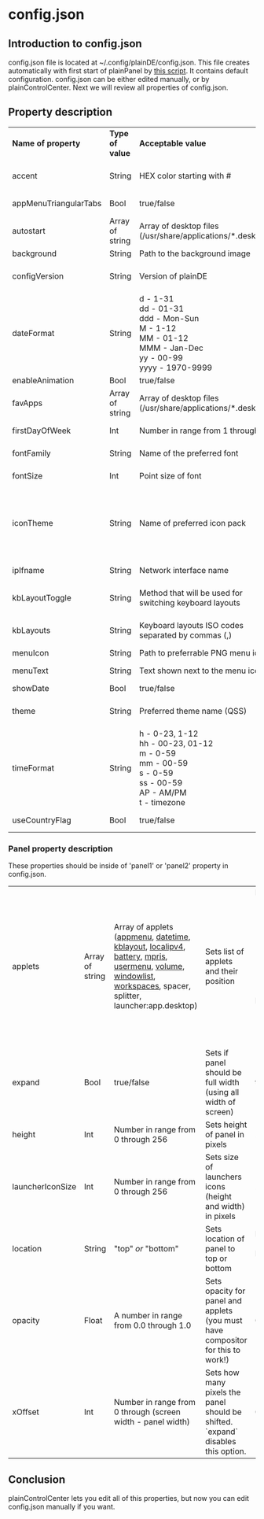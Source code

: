 # config.json

## Introduction to config.json
config.json file is located at ~/.config/plainDE/config.json. This file creates automatically with first start of plainPanel by <a href="https://github.com/plainDE/plainBase/blob/main/usr/share/plainDE/tools/genconfig.py">this script</a>. It contains default configuration. config.json can be either edited manually, or by plainControlCenter. Next we will review all properties of config.json.

## Property description
<table>
  <tr>
    <td><b>Name of property</b></td>
    <td><b>Type of value</b></td>
    <td><b>Acceptable value</b></td>
    <td><b>Description</b></td>
    <td><b>Default value</b></td>
  </tr>
  
  <tr>
    <td>accent</td>
    <td>String</td>
    <td>HEX color starting with #</td>
    <td>Sets accent color. This is the color of QListWidget selected items, QPushButtons, etc</td>
    <td>"#376594"</td>
  </tr>
  
  <tr>
    <td>appMenuTriangularTabs</td>
    <td>Bool</td>
    <td>true/false</td>
    <td>Sets if App Menu tabs should have triangular form. Turn this off only on light theme!</td>
    <td>true</td>
  </tr>

  <tr>
    <td>autostart</td>
    <td>Array of string</td>
    <td>Array of desktop files (/usr/share/applications/*.desktop)</td>
    <td>Sets list of apps that should start with plainPanel automatically</td>
    <td><i>Empty</i></td>
  </tr>
  
  <tr>
    <td>background</td>
    <td>String</td>
    <td>Path to the background image</td>
    <td>Currently unused property</td>
    <td><i>Empty</i></td>
  </tr>
  
  <tr>
    <td>configVersion</td>
    <td>String</td>
    <td>Version of plainDE</td>
    <td>Sets version to make possible updating config automatically if needed in newer versions. Should not be changed by user.</td>
    <td><i>Installed version of plainDE</i></td>
  </tr>
  
  <tr>
    <td>dateFormat</td>
    <td>String</td>
    <td>d - 1-31 <br> dd - 01-31 <br> ddd - Mon-Sun <br> M - 1-12 <br> MM - 01-12 <br> MMM - Jan-Dec <br> yy - 00-99 <br> yyyy - 1970-9999</td>
    <td>Sets format of the date in datetime applet (if date is not hidden)</td>
    <td>"MMM d"</td>
  </tr>
  
  <tr>
    <td>enableAnimation</td>
    <td>Bool</td>
    <td>true/false</td>
    <td>Sets if panel slide animation is required</td>
    <td>true</td>
  </tr>
  
  <tr>
    <td>favApps</td>
    <td>Array of string</td>
    <td>Array of desktop files (/usr/share/applications/*.desktop)</td>
    <td>Sets list of apps showed in 'Favorites' tab of App Menu applet</td>
    <td><i>Empty array</i></td>
  </tr>
  
  <tr>
    <td>firstDayOfWeek</td>
    <td>Int</td>
    <td>Number in range from 1 through 7</td>
    <td>Sets first day of week in Calendar applet. <a href="https://code.woboq.org/qt5/qtbase/src/corelib/global/qnamespace.h.html#Qt::DayOfWeek">See Qt::DayOfWeek.</a></td>
    <td>1</td>
  </tr>
  
  <tr>
    <td>fontFamily</td>
    <td>String</td>
    <td>Name of the preferred font</td>
    <td>Sets font family in plainPanel, plainControlCenter, plainAbout</td>
    <td>"Open Sans"</td>
  </tr>
  
  <tr>
    <td>fontSize</td>
    <td>Int</td>
    <td>Point size of font</td>
    <td>Sets font size in plainPanel, plainControlCenter, plainAbout</td>
    <td>10</td>
  </tr>
  
  <tr>
    <td>iconTheme</td>
    <td>String</td>
    <td>Name of preferred icon pack</td>
    <td>Sets icons in plainPanel, plainControlCenter. Currently Mint-Y theme is recommended. We use some icons that present only there. Previously we used Adwaita as default, but with GNOME 42 update Adwaita completely stopped following freedesktop.org specifications.</td>
    <td><i>Empty. This property needs to be set after plainDE installation.</i></td>
  </tr>
  
  <tr>
    <td>ipIfname</td>
    <td>String</td>
    <td>Network interface name</td>
    <td>Sets network interface for using with Local IPv4 applet</td>
    <td><i>Empty</i></td>
  </tr>
  
  <tr>
    <td>kbLayoutToggle</td>
    <td>String</td>
    <td>Method that will be used for switching keyboard layouts</td>
    <td>Sets keyboard layout toggle method for setxkbmap. See all methods in <a href="https://github.com/plainDE/plainBase/blob/main/usr/share/plainDE/layoutSwitchMethods.json">/usr/share/plainDE/layoutSwitchMethods.json</a></td>
    <td>grp:win_space_toggle</td>
  </tr>
  
  <tr>
    <td>kbLayouts</td>
    <td>String</td>
    <td>Keyboard layouts ISO codes separated by commas (,)</td>
    <td>Sets keyboard layouts list for setxkbmap. See all keyboard layouts in <a href="https://github.com/plainDE/plainBase/blob/main/usr/share/plainDE/layouts.json">/usr/share/plainDE/layouts.json</a></td>
    <td>"us"</td>
  </tr>
  
  <tr>
    <td>menuIcon</td>
    <td>String</td>
    <td>Path to preferrable PNG menu icon</td>
    <td>Sets custom icon for App Menu applet</td>
    <td>"/usr/share/plainDE/menuIcon.png"</td>
  </tr>
  
  <tr>
    <td>menuText</td>
    <td>String</td>
    <td>Text shown next to the menu icon</td>
    <td>Sets custom text for App Menu applet. Default value is 'Apps'</td>
    <td>"Apps"</td>
  </tr>
  
  <tr>
    <td>showDate</td>
    <td>Bool</td>
    <td>true/false</td>
    <td>Sets if date should be shown next to time</td>
    <td>true</td>
  </tr>
  
  <tr>
    <td>theme</td>
    <td>String</td>
    <td>Preferred theme name (QSS)</td>
    <td>Sets preferred QSS theme name (see available themes at <a href="https://github.com/plainDE/plainBase/tree/main/usr/share/plainDE/styles">/usr/share/plainDE/styles/</a>)</td>
    <td>"gradient-light.qss"</td>
  </tr>
  
  <tr>
    <td>timeFormat</td>
    <td>String</td>
    <td>h - 0-23, 1-12 <br> hh - 00-23, 01-12 <br> m - 0-59 <br> mm - 00-59 <br> s - 0-59 <br> ss - 00-59 <br> AP - AM/PM <br> t - timezone</td>
    <td>Sets time format in datetime applet</td>
    <td>"h:mm AP"</td>
  </tr>
  
  <tr>
    <td>useCountryFlag</td>
    <td>Bool</td>
    <td>true/false</td>
    <td>Sets is country flag should be shown instead of kayboard layout ISO code</td>
    <td>true</td>
  </tr>
</table>

### Panel property description
These properties should be inside of 'panel1' or 'panel2' property in config.json.
<table>
  <tr>
    <td>applets</td>
    <td>Array of string</td>
    <td>Array of applets (<a href="https://github.com/plainDE/plainPanel/tree/main/applets/appmenu">appmenu</a>, 
                          <a href="https://github.com/plainDE/plainPanel/tree/main/applets/datetime">datetime</a>,
                          <a href="https://github.com/plainDE/plainPanel/tree/main/applets/kblayout">kblayout</a>,
                          <a href="https://github.com/plainDE/plainPanel/tree/main/applets/localipv4">localipv4</a>,
                          <a href="https://github.com/plainDE/plainPanel/tree/main/applets/battery">battery</a>,
                          <a href="https://github.com/plainDE/plainPanel/tree/main/applets/mpris">mpris</a>,
                          <a href="https://github.com/plainDE/plainPanel/tree/main/applets/usermenu">usermenu</a>,
                          <a href="https://github.com/plainDE/plainPanel/tree/main/applets/volume">volume</a>,
                          <a href="https://github.com/plainDE/plainPanel/tree/main/applets/windowlist">windowlist</a>,
                          <a href="https://github.com/plainDE/plainPanel/tree/main/applets/workspaces">workspaces</a>,
                          <a>spacer</a>,
                          <a>splitter</a>,
                          <a>launcher:app.desktop</a>)</td>
    <td>Sets list of applets and their position</td>
    <td>Panel 1: ["appmenu", "spacer", "battery", "mpris", "volume", "kblayout", "datetime", "splitter", "usermenu"]<br><br>
        Panel 2: ["windowlist", "spacer", "localipv4", "workspaces"]</td>
  </tr>
  
  <tr>
    <td>expand</td>
    <td>Bool</td>
    <td>true/false</td>
    <td>Sets if panel should be full width (using all width of screen)</td>
    <td>true</td>
  </tr>
  
  <tr>
    <td>height</td>
    <td>Int</td>
    <td>Number in range from 0 through 256</td>
    <td>Sets height of panel in pixels</td>
    <td>28</td>
  </tr>
  
  <tr>
    <td>launcherIconSize</td>
    <td>Int</td>
    <td>Number in range from 0 through 256</td>
    <td>Sets size of launchers icons (height and width) in pixels</td>
    <td>22</td>
  </tr>
    
  <tr>
    <td>location</td>
    <td>String</td>
    <td>"top" <i>or</i> "bottom"</td>
    <td>Sets location of panel to top or bottom</td>
    <td>Panel 1: "top"<br><br>Panel 2: "bottom"</td>
  </tr>
  
  <tr>
    <td>opacity</td>
    <td>Float</td>
    <td>A number in range from 0.0 through 1.0</td>
    <td>Sets opacity for panel and applets (you must have compositor for this to work!)</td>
    <td>0.85</td>
  </tr>
  
  <tr>
    <td>xOffset</td>
    <td>Int</td>
    <td>Number in range from 0 through (screen width - panel width)</td>
    <td>Sets how many pixels the panel should be shifted. `expand` disables this option.</td>
    <td>0</td>
  </tr>
</table>

## Conclusion
plainControlCenter lets you edit all of this properties, but now you can edit config.json manually if you want.
